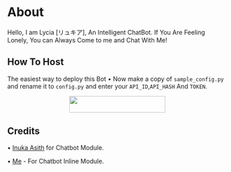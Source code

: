 # About
Hello, I am Lycia [リュキア], An Intelligent ChatBot. If You Are Feeling Lonely, You can Always Come to me and Chat With Me!
## How To Host
The easiest way to deploy this Bot
• Now make a copy of ```sample_config.py``` and rename it to ```config.py``` and enter your ```API_ID```,```API_HASH``` And ```TOKEN```.
<p align="center"><a href="https://heroku.com/deploy?template=https://github.com/roymusicplay/chat"> <img src="https://img.shields.io/badge/Deploy%20To%20Heroku-black?style=for-the-badge&logo=heroku" width="220" height="38.45"/></a></p>
 
## Credits
• [Inuka Asith](https://github.com/InukaAsith) for Chatbot Module.

• [Me](https://github.com/Red-Aura) - For Chatbot Inline Module.
